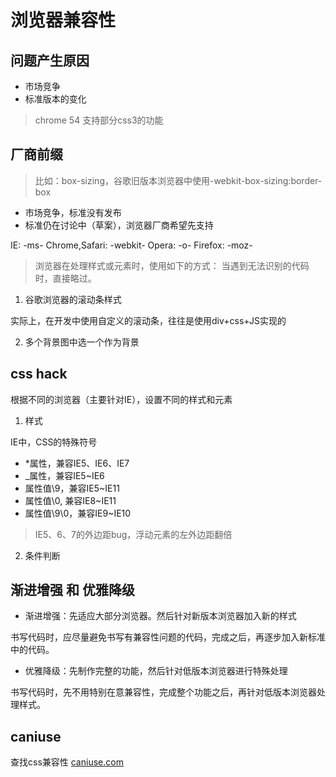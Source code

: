 # 浏览器兼容性

## 问题产生原因

- 市场竞争
- 标准版本的变化

> chrome 54 支持部分css3的功能

## 厂商前缀

> 比如：box-sizing，谷歌旧版本浏览器中使用-webkit-box-sizing:border-box

- 市场竞争，标准没有发布
- 标准仍在讨论中（草案），浏览器厂商希望先支持

IE: -ms-
Chrome,Safari: -webkit-
Opera: -o-
Firefox: -moz-

> 浏览器在处理样式或元素时，使用如下的方式：
> 当遇到无法识别的代码时，直接略过。

1. 谷歌浏览器的滚动条样式

实际上，在开发中使用自定义的滚动条，往往是使用div+css+JS实现的

2. 多个背景图中选一个作为背景 

## css hack

根据不同的浏览器（主要针对IE），设置不同的样式和元素

1. 样式

IE中，CSS的特殊符号
- *属性，兼容IE5、IE6、IE7
- _属性，兼容IE5~IE6
- 属性值\9，兼容IE5~IE11
- 属性值\0, 兼容IE8~IE11
- 属性值\9\0，兼容IE9~IE10

> IE5、6、7的外边距bug，浮动元素的左外边距翻倍

2. 条件判断
<!--[if IE]>-->

<!--[if lt 8 IE]>-->

## 渐进增强 和 优雅降级

- 渐进增强：先适应大部分浏览器。然后针对新版本浏览器加入新的样式

书写代码时，应尽量避免书写有兼容性问题的代码，完成之后，再逐步加入新标准中的代码。

- 优雅降级：先制作完整的功能，然后针对低版本浏览器进行特殊处理

书写代码时，先不用特别在意兼容性，完成整个功能之后，再针对低版本浏览器处理样式。

## caniuse

查找css兼容性
[caniuse.com](https://caniuse.com/)